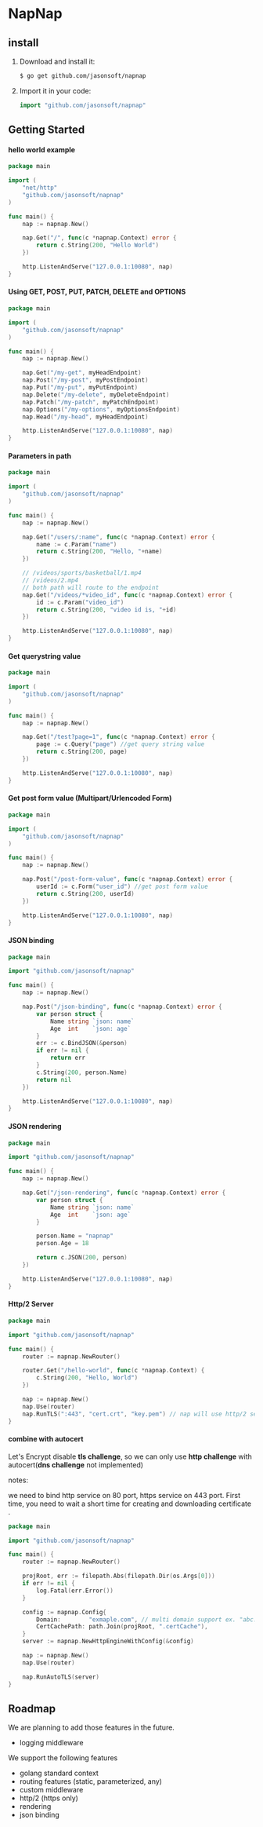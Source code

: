 # NapNap

## install
1. Download and install it:

    ```sh
    $ go get github.com/jasonsoft/napnap
    ```

2. Import it in your code:

    ```go
    import "github.com/jasonsoft/napnap"
    ```

## Getting Started

#### hello world example
```go
package main

import (
	"net/http"
	"github.com/jasonsoft/napnap"
)

func main() {
	nap := napnap.New()

	nap.Get("/", func(c *napnap.Context) error {
		return c.String(200, "Hello World")
	})

	http.ListenAndServe("127.0.0.1:10080", nap)
}
```

#### Using GET, POST, PUT, PATCH, DELETE and OPTIONS
```go
package main

import (
	"github.com/jasonsoft/napnap"
)

func main() {
	nap := napnap.New()

	nap.Get("/my-get", myHeadEndpoint)
	nap.Post("/my-post", myPostEndpoint)
	nap.Put("/my-put", myPutEndpoint)
	nap.Delete("/my-delete", myDeleteEndpoint)
	nap.Patch("/my-patch", myPatchEndpoint)
	nap.Options("/my-options", myOptionsEndpoint)
	nap.Head("/my-head", myHeadEndpoint)

	http.ListenAndServe("127.0.0.1:10080", nap)
}
```

#### Parameters in path

```go
package main

import (
	"github.com/jasonsoft/napnap"
)

func main() {
	nap := napnap.New()

	nap.Get("/users/:name", func(c *napnap.Context) error {
		name := c.Param("name")
		return c.String(200, "Hello, "+name)
	})

	// /videos/sports/basketball/1.mp4
	// /videos/2.mp4
	// both path will route to the endpoint
	nap.Get("/videos/*video_id", func(c *napnap.Context) error {
		id := c.Param("video_id")
		return c.String(200, "video id is, "+id)
	})

	http.ListenAndServe("127.0.0.1:10080", nap)
}
```

#### Get querystring value
```go
package main

import (
	"github.com/jasonsoft/napnap"
)

func main() {
	nap := napnap.New()

	nap.Get("/test?page=1", func(c *napnap.Context) error {
		page := c.Query("page") //get query string value
		return c.String(200, page)
	})

	http.ListenAndServe("127.0.0.1:10080", nap)
}
```

#### Get post form value (Multipart/Urlencoded Form)
```go
package main

import (
	"github.com/jasonsoft/napnap"
)

func main() {
	nap := napnap.New()

	nap.Post("/post-form-value", func(c *napnap.Context) error {
		userId := c.Form("user_id") //get post form value
		return c.String(200, userId)
	})

	http.ListenAndServe("127.0.0.1:10080", nap)
}
```

#### JSON binding

```go
package main

import "github.com/jasonsoft/napnap"

func main() {
	nap := napnap.New()

	nap.Post("/json-binding", func(c *napnap.Context) error {
		var person struct {
			Name string `json: name`
			Age  int    `json: age`
		}
        err := c.BindJSON(&person)
        if err != nil {
            return err
        }
		c.String(200, person.Name)
        return nil
	})

	http.ListenAndServe("127.0.0.1:10080", nap)
}
```

#### JSON rendering

```go
package main

import "github.com/jasonsoft/napnap"

func main() {
	nap := napnap.New()

	nap.Get("/json-rendering", func(c *napnap.Context) error {
		var person struct {
			Name string `json: name`
			Age  int    `json: age`
		}

		person.Name = "napnap"
		person.Age = 18

		return c.JSON(200, person)
	})

	http.ListenAndServe("127.0.0.1:10080", nap) 
}
```

#### Http/2 Server

```go
package main

import "github.com/jasonsoft/napnap"

func main() {
	router := napnap.NewRouter()

	router.Get("/hello-world", func(c *napnap.Context) {
		c.String(200, "Hello, World")
	})

	nap := napnap.New()
	nap.Use(router)
	nap.RunTLS(":443", "cert.crt", "key.pem") // nap will use http/2 server as default
}
```

#### combine with autocert

Let's Encrypt disable **tls challenge**, so we can only use **http challenge** with autocert(**dns challenge** not implemented)

notes:

we need to bind http service on 80 port, https service on 443 port. First time, you need to wait a short time for creating and downloading certificate .

```go
package main

import "github.com/jasonsoft/napnap"

func main() {
	router := napnap.NewRouter()

	projRoot, err := filepath.Abs(filepath.Dir(os.Args[0]))
	if err != nil {
		log.Fatal(err.Error())
	}

	config := napnap.Config{
		Domain:        "exmaple.com", // multi domain support ex. "abc.com, 123.com"
		CertCachePath: path.Join(projRoot, ".certCache"),
	}
	server := napnap.NewHttpEngineWithConfig(&config)

	nap := napnap.New()
	nap.Use(router)

	nap.RunAutoTLS(server)
}
```



## Roadmap
We are planning to add those features in the future.
- logging middleware

We support the following features
- golang standard context 
- routing features (static, parameterized, any)
- custom middleware
- http/2 (https only)
- rendering
- json binding